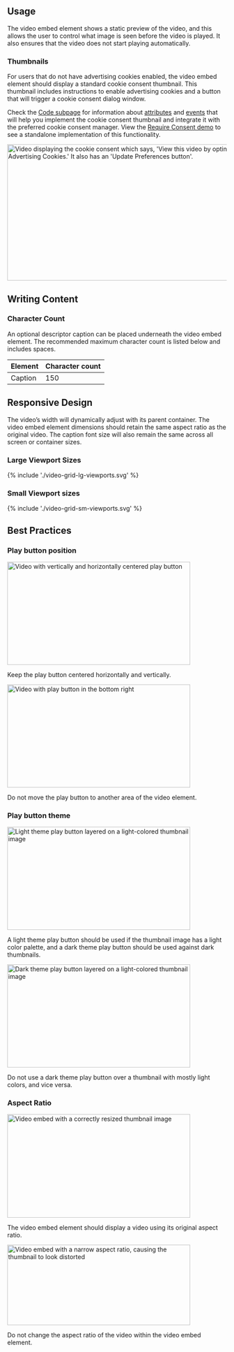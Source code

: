 ## Usage

The video embed element shows a static preview of the video, and this allows the user to control what image is seen before the video is played. It also ensures that the video does not start playing automatically.

### Thumbnails

For users that do not have advertising cookies enabled, the video embed element should display a standard cookie consent thumbnail. This thumbnail includes instructions to enable advertising cookies and a button that will trigger a cookie consent dialog window.

Check the [Code subpage](/elements/video-embed/code/) for information about [attributes](/elements/video-embed/code/#rh-video-embed) and [events](/elements/video-embed/code/#rh-video-embed) that will help you implement the cookie consent thumbnail and integrate it with the preferred cookie consent manager. View the [Require Consent demo](/elements/video-embed/demo/require-consent/) to see a standalone implementation of this functionality.

<uxdot-example width-adjustment="555px">
  <img alt="Video displaying the cookie consent which says, 'View this video by opting into Advertising Cookies.' It also has an 'Update Preferences button'."
       src="../video-require-consent.svg"
       width="556"
       height="312">
</uxdot-example>

## Writing Content

### Character Count

An optional descriptor caption can be placed underneath the video embed element. The recommended maximum character count is listed below and includes spaces.

<rh-table>

| Element | Character count |
| ------- | --------------- |
| Caption | 150             |

</rh-table>

## Responsive Design

The video’s width will dynamically adjust with its parent container. The video embed element dimensions should retain the same aspect ratio as the original video. The caption font size will also remain the same across all screen or container sizes.

### Large Viewport Sizes

<uxdot-example color-palette="lightest">
  {% include './video-grid-lg-viewports.svg' %}
</uxdot-example>

### Small Viewport sizes

<uxdot-example color-palette="lightest">
  {% include './video-grid-sm-viewports.svg' %}
</uxdot-example>

## Best Practices

### Play button position

<div class="grid xs-two-columns">
  <uxdot-best-practice variant="do">
    <uxdot-example color-palette="lightest" width-adjustment="420px" slot="image">
      <img alt="Video with vertically and horizontally centered play button"
           src="../video-player-best-practices-btn-position-do.png"
           width="420"
           height="236">
    </uxdot-example>
    <p>Keep the play button centered horizontally and vertically.</p>
  </uxdot-best-practice>

  <uxdot-best-practice variant="dont">
    <uxdot-example color-palette="lightest" width-adjustment="420px" slot="image">
      <img alt="Video with play button in the bottom right"
           src="../video-player-best-practices-btn-position-dont.png"
           width="420"
           height="236">
    </uxdot-example>
    <p>Do not move the play button to another area of the video element.</p>
  </uxdot-best-practice>
</div>

### Play button theme

<div class="grid xs-two-columns">
  <uxdot-best-practice variant="do">
    <uxdot-example color-palette="lightest" width-adjustment="420px" slot="image">
      <img alt="Light theme play button layered on a light-colored thumbnail image"
           src="../video-player-best-practices-btn-theme-do.png"
           width="420"
           height="236">
    </uxdot-example>
    <p>A light theme play button should be used if the thumbnail image has a light color palette, and a dark theme play button should be used against dark thumbnails.</p>
  </uxdot-best-practice>

  <uxdot-best-practice variant="dont">
    <uxdot-example color-palette="lightest" width-adjustment="420px" slot="image">
      <img alt="Dark theme play button layered on a light-colored thumbnail image"
           src="../video-player-best-practices-btn-theme-dont.png"
           width="420"
           height="236">
    </uxdot-example>
    <p>Do not use a dark theme play button over a thumbnail with mostly light colors, and vice versa.</p>
  </uxdot-best-practice>
</div>

### Aspect Ratio

<div class="grid xs-two-columns">
  <uxdot-best-practice variant="do">
    <uxdot-example color-palette="lightest" width-adjustment="420px" slot="image">
      <img alt="Video embed with a correctly resized thumbnail image"
           src="../video-player-best-practices-aspect-ratio-do.png"
           width="420"
           height="237">
    </uxdot-example>
    <p>The video embed element should display a video using its original aspect ratio.</p>
  </uxdot-best-practice>

  <uxdot-best-practice variant="dont">
    <uxdot-example color-palette="lightest" width-adjustment="420px" slot="image">
      <img alt="Video embed with a narrow aspect ratio, causing the thumbnail to look distorted"
           src="../video-player-best-practices-aspect-ratio-dont.png"
           width="420"
           height="184">
    </uxdot-example>
    <p>Do not change the aspect ratio of the video within the video embed element.</p>
  </uxdot-best-practice>
</div>
